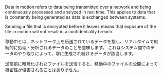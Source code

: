 
Data in motion refers to data being transmitted over a network and being continuously processed and analyzed in real time.
This applies to data that is constantly being generated as data is exchanged between systems.

Sending a file that is encrypted before it leaves means that exposure of the file in motion will not result in a confidentiality breach.


移動中とは、ネットワーク上を伝送されているデータを指し、リアルタイムで継続的に処理・分析されるデータのことを意味します。
これはシステム間でのデータのやり取りによって、常に生成され続けるデータが該当します。

送信前に暗号化されたファイルを送信すると、移動中のファイルの公開によって機密性が侵害されることはありません。
